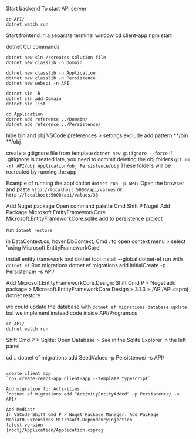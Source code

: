 Start backend
To start API server

```
cd API/
dotnet watch run
```
Start frontend in a separate terminal window
cd client-app
npm start


dotnet CLI commands

```
dotnet new sln //creates solution file
dotnet new classlib -n Domain

dotnet new classlib -n Application
dotnet new classlib -n Persistence
dotnet new webspi -n API

dotnet sln -h
dotnet sln add Domain
dotnet sln list

cd Application
dotnet add reference ../Domain/
dotnet add reference ../Persistence/
```

hide bin and obj
VSCode preferences > settings
exclude
add pattern
**/bin
**/obj

create a gitignore file from template
`dotnet new gitignore --force`
if .gitignore is created late, you need to commit deleting the obj folders
`git rm -rf API/obj Application/obj Persistence/obj`
These folders will be recreated by running the app

Example of running the application
`dotnet run -p API/`
Open the browser and paste `http://localhost:5000/api/values` or `http://localhost:5000/api/values/33`

Add Nuget package
Open command palette Cmd Shift P
Nuget Add Package
Microsoft.EntityFrameworkCore
Microsoft.EntityFrameworkCore.sqlite
add to persistence project

run `dotnet restore`

in DataContext.cs, hover DbContext, Cmd . to open context menu >
select 'using Microsoft.EntityFrameworkCore'

install entity framework tool
dotnet tool install --global dotnet-ef
run with `dotnet ef`
Run migrations
dotnet ef migrations add InitialCreate -p Persistence/ -s API/

Add Microsoft.EntityFrameworkCore.Design:
Shift Cmd P > Nuget add package > Microsoft.EntityFrameworkCore.Design > 3.1.3 > /API/API.csproj
dotnet restore

we could update the database with `dotnet ef migrations database update`
but we implement instead code inside API/Program.cs

```
cd API/
dotnet watch run
```

Shift Cmd P > Sqlite: Open Database > See in the Sqlite Explorer in the left panel

cd ..
dotnet ef migrations add SeedValues -p Persistence/ -s API/
```

create client app
`npx create-react-app client-app --template typescript`

Add migration for Activities
`dotnet ef migrations add "ActivityEntityAdded" -p Persistence/ -s API/

Add Mediatr
In VSCode Shift Cmd P > Nuget Package Manager: Add Package
MediatR.Extensions.Microsoft.DependencyInjection
latest version
{root}/Application/Application.csproj
